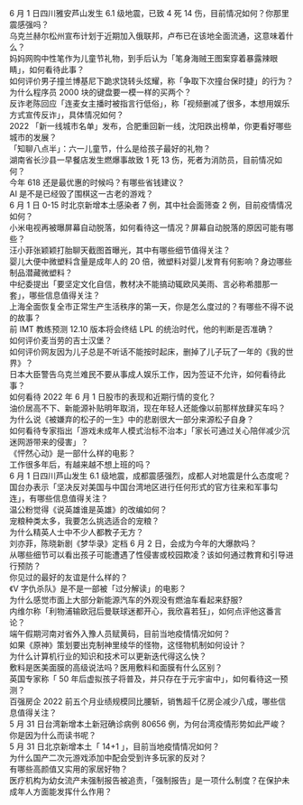 6 月 1 日四川雅安芦山发生 6.1 级地震，已致 4 死 14 伤，目前情况如何？你那里震感强吗？  
乌克兰赫尔松州宣布计划于近期加入俄联邦，卢布已在该地全面流通，这意味着什么？  
妈妈网购中性笔作为儿童节礼物，到手后认为「笔身海贼王图案穿着暴露辣眼睛」，如何看待此事？  
如何评价男子撞兰博基尼下跪求饶转头炫耀，称「争取下次撞台保时捷」的行为？  
为什么程序员 2000 块的键盘要一模一样的买两个？  
反诈老陈回应「连麦女主播时被指言行低俗」，称「视频删减了很多，本想用娱乐方式宣传反诈」，具体情况如何？  
2022 「新一线城市名单」发布，合肥重回新一线，沈阳跌出榜单，你更看好哪些城市的发展？  
「知聊八点半」：六一儿童节，什么是给孩子最好的礼物？  
湖南省长沙县一早餐店发生燃爆事故致 1 死 13 伤，死者为消防员，目前情况如何？  
今年 618 还是最优惠的时候吗？有哪些省钱建议？  
AI 是不是已经毁了围棋这一古老的游戏？  
6 月 1 日 0-15 时北京新增本土感染者 7 例，其中社会面筛查 2 例，目前疫情情况如何？  
小米电视再被曝屏幕自动脱落，如何看待这一情况？屏幕自动脱落的原因可能有哪些？  
汪小菲张颖颖打胎聊天截图首曝光，其中有哪些细节值得关注？  
婴儿大便中微塑料含量是成年人的 20 倍，微塑料对婴儿发育有何影响？身边哪些制品潜藏微塑料？  
中纪委提出「要坚定文化自信，教材决不能搞动辄欧风美雨、言必称希腊那一套」，哪些信息值得关注？  
上海全面恢复全市正常生产生活秩序的第一天，你是怎么度过的？有哪些不得不说的故事？  
前 IMT 教练预测 12.10 版本将会终结 LPL 的统治时代，他的判断是否准确？  
如何评价麦当劳的吉士汉堡？  
如何评价网友因为儿子总是不听话不能按时起床，删掉了儿子玩了一年的《我的世界》？  
日本大臣警告乌克兰难民不要从事成人娱乐工作，因为签证不允许，如何看待此事？  
如何看待 2022 年 6 月 1 日股市的表现和近期行情的变化？  
油价居高不下、新能源补贴明年取消，现在年轻人还能像以前那样放肆买车吗？  
为什么说《被嫌弃的松子的一生》中的悲剧很大一部分来源松子自身？  
如何看待专家指出「游戏未成年人模式治标不治本」「家长可通过关心陪伴减少沉迷网游带来的侵害」？  
《怦然心动》是一部什么样的电影？  
工作很多年后，有越来越不想上班的吗？  
6 月 1 日四川芦山发生 6.1 级地震，成都震感强烈，成都人对地震是什么态度呢？  
国台办表示「坚决反对美国与中国台湾地区进行任何形式的官方往来和军事勾连」，有哪些信息值得关注？  
温公粉觉得《说英雄谁是英雄》的改编如何？  
宠粮种类太多，我要怎么挑选适合的宠粮？  
为什么精英人士中不少人都教子无方？  
刘亦菲，陈晓新剧《梦华录》定档 6 月 2 日，会成为今年的大爆款吗？  
从哪些细节可以看出孩子可能遭遇了性侵害或校园欺凌？该如何通过教育和引导进行预防？  
你见过的最好的友谊是什么样的？  
《V 字仇杀队》是不是一部被「过分解读」的电影？  
为什么感觉市面上大部分新能源汽车的外观没有燃油车看起来舒服?  
内维尔称「利物浦输欧冠后曼联球迷都开心，我欣喜若狂」，如何点评他这番言论？  
端午假期河南对省外入豫人员赋黄码，目前当地疫情情况如何？  
如果《原神》策划要出克制神里绫华的怪物，这怪物机制如何设计？  
为什么计算机行业的知识和技术可以更新迭代得这么快？  
敷料是医美面膜的高级说法吗？医用敷料和面膜有什么区别？  
英国专家称「 50 年后虚拟孩子将普及，并只存在于元宇宙中」，如何看待这一预测？  
百强房企 2022 前五个月业绩规模同比腰斩，销售超千亿房企减少八成，哪些信息值得关注？  
5 月 31 日台湾新增本土新冠确诊病例 80656 例，为何台湾疫情形势如此严峻？  
你是因为什么而读书呢？  
5 月 31 日北京新增本土「 14+1 」，目前当地疫情情况如何？  
为什么国产二次元游戏添加中配会受到许多玩家的反对？  
有哪些高颜值又实用的家居好物？  
医疗机构为幼女流产未强制报告被追责，「强制报告」是一项什么制度？在保护未成年人方面能发挥什么作用？  
